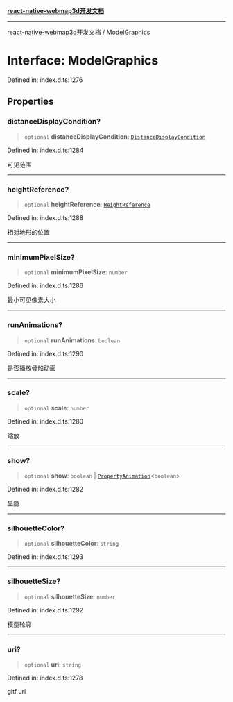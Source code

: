 [**react-native-webmap3d开发文档**](../README.md)

***

[react-native-webmap3d开发文档](../globals.md) / ModelGraphics

# Interface: ModelGraphics

Defined in: index.d.ts:1276

## Properties

### distanceDisplayCondition?

> `optional` **distanceDisplayCondition**: [`DistanceDisplayCondition`](DistanceDisplayCondition.md)

Defined in: index.d.ts:1284

可见范围

***

### heightReference?

> `optional` **heightReference**: [`HeightReference`](../enumerations/HeightReference.md)

Defined in: index.d.ts:1288

相对地形的位置

***

### minimumPixelSize?

> `optional` **minimumPixelSize**: `number`

Defined in: index.d.ts:1286

最小可见像素大小

***

### runAnimations?

> `optional` **runAnimations**: `boolean`

Defined in: index.d.ts:1290

是否播放骨骼动画

***

### scale?

> `optional` **scale**: `number`

Defined in: index.d.ts:1280

缩放

***

### show?

> `optional` **show**: `boolean` \| [`PropertyAnimation`](PropertyAnimation.md)\<`boolean`\>

Defined in: index.d.ts:1282

显隐

***

### silhouetteColor?

> `optional` **silhouetteColor**: `string`

Defined in: index.d.ts:1293

***

### silhouetteSize?

> `optional` **silhouetteSize**: `number`

Defined in: index.d.ts:1292

模型轮廓

***

### uri?

> `optional` **uri**: `string`

Defined in: index.d.ts:1278

gltf uri
